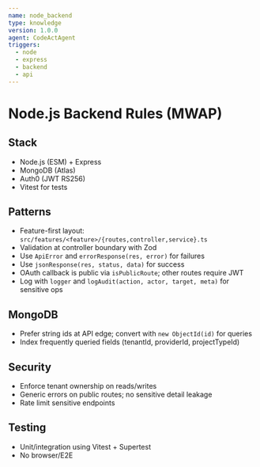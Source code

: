 ```yaml
---
name: node_backend
type: knowledge
version: 1.0.0
agent: CodeActAgent
triggers:
  - node
  - express
  - backend
  - api
---
```


# Node.js Backend Rules (MWAP)

## Stack
- Node.js (ESM) + Express
- MongoDB (Atlas)
- Auth0 (JWT RS256)
- Vitest for tests

## Patterns
- Feature-first layout: `src/features/<feature>/{routes,controller,service}.ts`
- Validation at controller boundary with Zod
- Use `ApiError` and `errorResponse(res, error)` for failures
- Use `jsonResponse(res, status, data)` for success
- OAuth callback is public via `isPublicRoute`; other routes require JWT
- Log with `logger` and `logAudit(action, actor, target, meta)` for sensitive ops

## MongoDB
- Prefer string ids at API edge; convert with `new ObjectId(id)` for queries
- Index frequently queried fields (tenantId, providerId, projectTypeId)

## Security
- Enforce tenant ownership on reads/writes
- Generic errors on public routes; no sensitive detail leakage
- Rate limit sensitive endpoints

## Testing
- Unit/integration using Vitest + Supertest
- No browser/E2E


